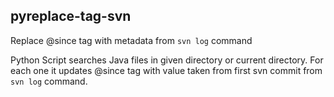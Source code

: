 ## pyreplace-tag-svn

Replace @since tag with metadata from ```svn log``` command

Python Script searches Java files in given directory or current directory. For each one it updates @since tag with value taken from first svn commit from ```svn log``` command.
